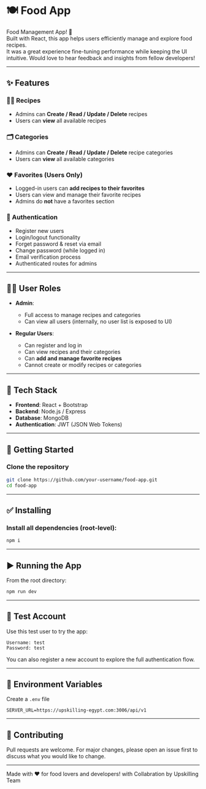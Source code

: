 # 🍽️ Food App

Food Management App! 🎉  
Built with React, this app helps users efficiently manage and explore food recipes.  
It was a great experience fine-tuning performance while keeping the UI intuitive. Would love to hear feedback and insights from fellow developers!

---

## ✨ Features

### 🧑‍🍳 Recipes

- Admins can **Create / Read / Update / Delete** recipes
- Users can **view** all available recipes

### 🗂️ Categories

- Admins can **Create / Read / Update / Delete** recipe categories
- Users can **view** all available categories

### ❤️ Favorites (Users Only)

- Logged-in users can **add recipes to their favorites**
- Users can view and manage their favorite recipes
- Admins do **not** have a favorites section

### 🔐 Authentication

- Register new users
- Login/logout functionality
- Forget password & reset via email
- Change password (while logged in)
- Email verification process
- Authenticated routes for admins

---

## 🧑‍💻 User Roles

- **Admin**:

  - Full access to manage recipes and categories
  - Can view all users (internally, no user list is exposed to UI)

- **Regular Users**:
  - Can register and log in
  - Can view recipes and their categories
  - Can **add and manage favorite recipes**
  - Cannot create or modify recipes or categories

---

## 🧱 Tech Stack

- **Frontend**: React + Bootstrap
- **Backend**: Node.js / Express
- **Database**: MongoDB
- **Authentication**: JWT (JSON Web Tokens)

---

## 🚀 Getting Started

### Clone the repository

```bash
git clone https://github.com/your-username/food-app.git
cd food-app
```

---

## ✅ Installing

### Install all dependencies (root-level):

```bash
npm i
```

---

## ▶️ Running the App

From the root directory:

```bash
npm run dev
```

---

## 🔐 Test Account

Use this test user to try the app:

```
Username: test
Password: test
```

You can also register a new account to explore the full authentication flow.

---

## 🌱 Environment Variables

Create a `.env` file

```env
SERVER_URL=https://upskilling-egypt.com:3006/api/v1
```

---

## 🙌 Contributing

Pull requests are welcome. For major changes, please open an issue first to discuss what you would like to change.

---

Made with ❤️ for food lovers and developers! with Collabration by Upskilling Team
